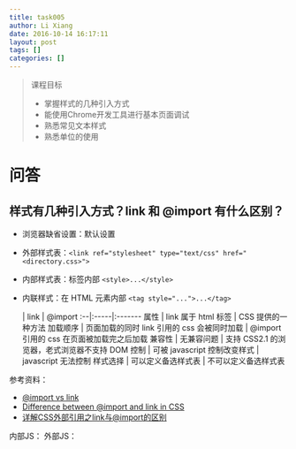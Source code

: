 ```yaml
---
title: task005
author: Li Xiang
date: 2016-10-14 16:17:11
layout: post
tags: []
categories: []
---
```


> 课程目标
> - 掌握样式的几种引入方式
> - 能使用Chrome开发工具进行基本页面调试
> - 熟悉常见文本样式
> - 熟悉单位的使用

# 问答

## 样式有几种引入方式？link 和 @import 有什么区别？

- 浏览器缺省设置：默认设置
- 外部样式表：`<link ref="stylesheet" type="text/css" href="<directory.css>">`
- 内部样式表：标签内部 `<style>...</style>`
- 内联样式：在 HTML 元素内部 `<tag style="...">...</tag>`

   | link | @import
:--|:-----|:-------
属性 | link 属于 html 标签 | CSS 提供的一种方法
加载顺序 | 页面加载的同时 link 引用的 css 会被同时加载 | @import 引用的 css 在页面被加载完之后加载
兼容性 | 无兼容问题 | 支持 CSS2.1 的浏览器，老式浏览器不支持
DOM 控制 | 可被 javascript 控制改变样式 | javascript 无法控制
样式选择 | 可以定义备选样式表 | 不可以定义备选样式表

参考资料：
- [@import vs link](http://stackoverflow.com/questions/7199364/import-vs-link)
- [Difference between @import and link in CSS](http://stackoverflow.com/questions/1022695/difference-between-import-and-link-in-css)
- [详解CSS外部引用之link与@import的区别](http://www.daqianduan.com/2417.html)

内部JS：<script>...</script>
外部JS：<script type="text/javascript" src="directory.js">

## 文件路径../main.css 、./main.css、main.css、/main.css有什么区别

- ../main.css：当前文件路径的上一级路径的css文件
- ./main.css：当前文件路径下的css文件
- main.css 当前文件路径下的css文件
- /main.css 根目录下的css文件？

## console.log是做什么用的

用于打印或输出日志或数据信息，可用来调试代码。除了 console.log()，还包括其他常见的 console 对象：console.info(), console.warn(), console.error()

## text-align有几个值，分别有什么作用？写截图说明区别

text-align 的值：start | end | left | right | center | justify | match-parent

值 | 说明
:--|:---
start | 如果文本对象的方向是 left-to-right，那么等同于 left；如果是 right-to-left，那么等同于 right
end | 如果文本对象的方向是 right-to-left，那么等同于 left；如果是 left-to-right，那么等同于 right
left | 对齐line盒模型的左侧边缘（左对齐）
right | 对齐line盒模型的右侧边缘（右对齐）
center | 对齐line盒模型的中心（中心对齐）
justify | 两端对齐
match-parent | 继承父对象的对齐方式

[!img: text-align](./img/text_align.png "Text align")

## px、em、rem分别是什么？有什么区别？如何使用？

单位 | 说明 | 使用
:----|:----|:----
px | 显示设备屏幕能够识别的最小单位，为固定大小 | 能够很精确的在浏览器中渲染网页；但是当用户改变浏览器的字体大小，网页原有布局将会受到影响。
em | 相对于父元素 <body> 的大小 | 如果 <body> 中字体大小为 10px; 那么其子元素 1.4em = 14pt;
rem | CSS3 中引入，相对于根元素 <html> 的字体大小 | 如何 <html> 中字体大小为 10px; 那么 body 中的 1.4rem = 14px;

参考资料：
- [CSS字体单位](http://www.w3ctech.com/topic/712)
- [CSS3的REM设置字体大小](http://www.w3cplus.com/css3/define-font-size-with-css3-rem)

## 对chrome 审查元素的功能做个简单的截图介绍

[!img chrome inspect](./img/chrome_dev.png "Chrome 元素审查")

## 如下代码，设置 p为几 rem，让h1和p的字体大小相等?

``` html
 <h1>饥人谷</h1>
 <p>饥人谷</p>
 <style>
  html{
    font-size: 62.5%;
  }
  p{
    font-size: 6rem;
  }
  h1{
    font-size: 60px;
  }
 </style>
```
p 的字体为 6rem。

## 7. 代码

- 设置body的字体为微软雅黑，字号16px， 行高1.5倍，字体颜色 #333
- 设置段落颜色#000, 首行缩进两个字体宽度，1.5倍行高

``` css
body {
    font-family: "Microsoft YaHei";
    font-size: 16px;
    line-height: 1.5;
    font-color: #333;
}
p {
    color: #000;
    line-height: 1.5;
    text-indent: 2em;
}
```
